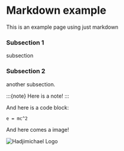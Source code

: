 # Markdown example
This is an example page using just markdown

### Subsection 1
subsection

### Subsection 2
another subsection. 

:::{note}
Here is a note!
:::

And here is a code block:

```
e = mc^2
```

And here comes a image!

![](Logo.png "Hadjimichael Logo")
